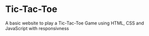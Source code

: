 # Tic-Tac-Toe
A basic website to play a Tic-Tac-Toe Game using HTML, CSS and JavaScript with responsivness
